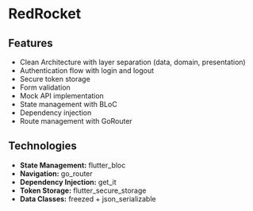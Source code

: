 # RedRocket

## Features

- Clean Architecture with layer separation (data, domain, presentation)  
- Authentication flow with login and logout  
- Secure token storage  
- Form validation  
- Mock API implementation  
- State management with BLoC  
- Dependency injection  
- Route management with GoRouter  

## Technologies

- **State Management:** flutter_bloc  
- **Navigation:** go_router  
- **Dependency Injection:** get_it  
- **Token Storage:** flutter_secure_storage  
- **Data Classes:** freezed + json_serializable
